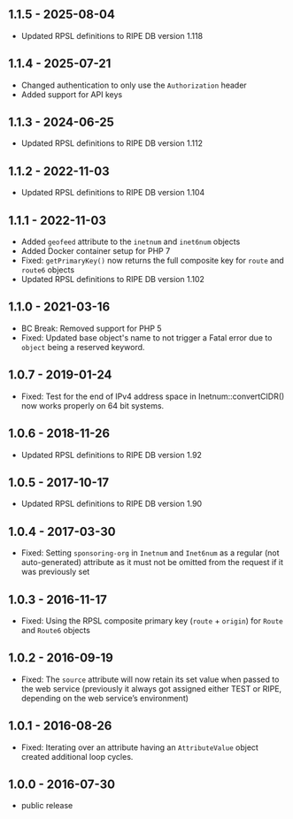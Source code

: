 ## 1.1.5 - 2025-08-04

- Updated RPSL definitions to RIPE DB version 1.118

## 1.1.4 - 2025-07-21

- Changed authentication to only use the `Authorization` header
- Added support for API keys

## 1.1.3 - 2024-06-25

- Updated RPSL definitions to RIPE DB version 1.112

## 1.1.2 - 2022-11-03

- Updated RPSL definitions to RIPE DB version 1.104

## 1.1.1 - 2022-11-03

- Added `geofeed` attribute to the `inetnum` and `inet6num` objects
- Added Docker container setup for PHP 7
- Fixed: `getPrimaryKey()` now returns the full composite key for `route` and `route6` objects
- Updated RPSL definitions to RIPE DB version 1.102

## 1.1.0 - 2021-03-16

- BC Break: Removed support for PHP 5
- Fixed: Updated base object's name to not trigger a Fatal error due to `object` being a reserved keyword.

## 1.0.7 - 2019-01-24

- Fixed:  Test for the end of IPv4 address space in Inetnum::convertCIDR() now works properly on 64 bit systems.

## 1.0.6 - 2018-11-26

- Updated RPSL definitions to RIPE DB version 1.92

## 1.0.5 - 2017-10-17

- Updated RPSL definitions to RIPE DB version 1.90

## 1.0.4 - 2017-03-30

- Fixed: Setting `sponsoring-org` in `Inetnum` and `Inet6num` as a regular (not auto-generated) attribute as it must not be omitted from the request if it was previously set

## 1.0.3 - 2016-11-17

- Fixed: Using the RPSL composite primary key (`route` + `origin`) for `Route` and `Route6` objects

## 1.0.2 - 2016-09-19

- Fixed: The `source` attribute will now retain its set value when passed to the web service (previously it always got assigned either TEST or RIPE, depending on the web service’s environment)

## 1.0.1 - 2016-08-26

- Fixed: Iterating over an attribute having an `AttributeValue` object created additional loop cycles.

## 1.0.0 - 2016-07-30

- public release
